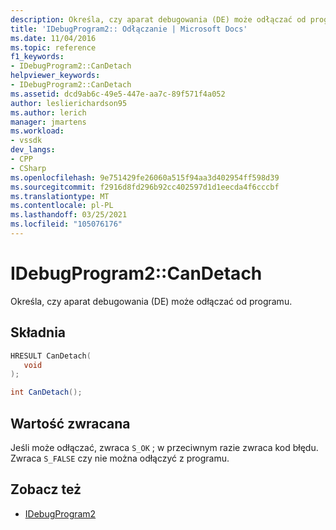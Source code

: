```yaml
---
description: Określa, czy aparat debugowania (DE) może odłączać od programu.
title: 'IDebugProgram2:: Odłączanie | Microsoft Docs'
ms.date: 11/04/2016
ms.topic: reference
f1_keywords:
- IDebugProgram2::CanDetach
helpviewer_keywords:
- IDebugProgram2::CanDetach
ms.assetid: dcd9ab6c-49e5-447e-aa7c-89f571f4a052
author: leslierichardson95
ms.author: lerich
manager: jmartens
ms.workload:
- vssdk
dev_langs:
- CPP
- CSharp
ms.openlocfilehash: 9e751429fe26060a515f94aa3d402954ff598d39
ms.sourcegitcommit: f2916d8fd296b92cc402597d1d1eecda4f6cccbf
ms.translationtype: MT
ms.contentlocale: pl-PL
ms.lasthandoff: 03/25/2021
ms.locfileid: "105076176"
---
```

# <a name="idebugprogram2candetach"></a>IDebugProgram2::CanDetach
Określa, czy aparat debugowania (DE) może odłączać od programu.

## <a name="syntax"></a>Składnia

```cpp
HRESULT CanDetach(
   void
);
```

```csharp
int CanDetach();
```

## <a name="return-value"></a>Wartość zwracana
 Jeśli może odłączać, zwraca `S_OK` ; w przeciwnym razie zwraca kod błędu. Zwraca `S_FALSE` czy nie można odłączyć z programu.

## <a name="see-also"></a>Zobacz też
- [IDebugProgram2](../../../extensibility/debugger/reference/idebugprogram2.md)
